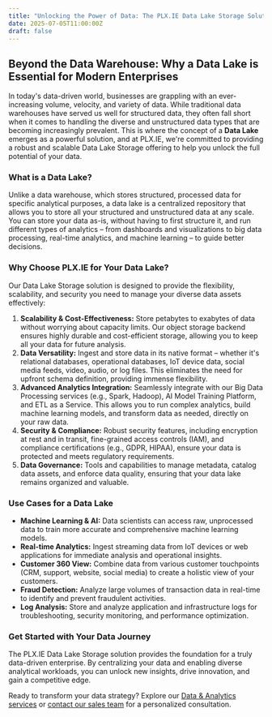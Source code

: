 ```yaml
---
title: "Unlocking the Power of Data: The PLX.IE Data Lake Storage Solution"
date: 2025-07-05T11:00:00Z
draft: false
---
```


## Beyond the Data Warehouse: Why a Data Lake is Essential for Modern Enterprises

In today's data-driven world, businesses are grappling with an ever-increasing volume, velocity, and variety of data. While traditional data warehouses have served us well for structured data, they often fall short when it comes to handling the diverse and unstructured data types that are becoming increasingly prevalent. This is where the concept of a **Data Lake** emerges as a powerful solution, and at PLX.IE, we're committed to providing a robust and scalable Data Lake Storage offering to help you unlock the full potential of your data.

### What is a Data Lake?

Unlike a data warehouse, which stores structured, processed data for specific analytical purposes, a data lake is a centralized repository that allows you to store all your structured and unstructured data at any scale. You can store your data as-is, without having to first structure it, and run different types of analytics – from dashboards and visualizations to big data processing, real-time analytics, and machine learning – to guide better decisions.

### Why Choose PLX.IE for Your Data Lake?

Our Data Lake Storage solution is designed to provide the flexibility, scalability, and security you need to manage your diverse data assets effectively:

1.  **Scalability & Cost-Effectiveness:** Store petabytes to exabytes of data without worrying about capacity limits. Our object storage backend ensures highly durable and cost-efficient storage, allowing you to keep all your data for future analysis.
2.  **Data Versatility:** Ingest and store data in its native format – whether it's relational databases, operational databases, IoT device data, social media feeds, video, audio, or log files. This eliminates the need for upfront schema definition, providing immense flexibility.
3.  **Advanced Analytics Integration:** Seamlessly integrate with our Big Data Processing services (e.g., Spark, Hadoop), AI Model Training Platform, and ETL as a Service. This allows you to run complex analytics, build machine learning models, and transform data as needed, directly on your raw data.
4.  **Security & Compliance:** Robust security features, including encryption at rest and in transit, fine-grained access controls (IAM), and compliance certifications (e.g., GDPR, HIPAA), ensure your data is protected and meets regulatory requirements.
5.  **Data Governance:** Tools and capabilities to manage metadata, catalog data assets, and enforce data quality, ensuring that your data lake remains organized and valuable.

### Use Cases for a Data Lake

*   **Machine Learning & AI:** Data scientists can access raw, unprocessed data to train more accurate and comprehensive machine learning models.
*   **Real-time Analytics:** Ingest streaming data from IoT devices or web applications for immediate analysis and operational insights.
*   **Customer 360 View:** Combine data from various customer touchpoints (CRM, support, website, social media) to create a holistic view of your customers.
*   **Fraud Detection:** Analyze large volumes of transaction data in real-time to identify and prevent fraudulent activities.
*   **Log Analysis:** Store and analyze application and infrastructure logs for troubleshooting, security monitoring, and performance optimization.

### Get Started with Your Data Journey

The PLX.IE Data Lake Storage solution provides the foundation for a truly data-driven enterprise. By centralizing your data and enabling diverse analytical workloads, you can unlock new insights, drive innovation, and gain a competitive edge.

Ready to transform your data strategy? Explore our [Data & Analytics services](/services/#data-analytics) or [contact our sales team](/contact/) for a personalized consultation.
